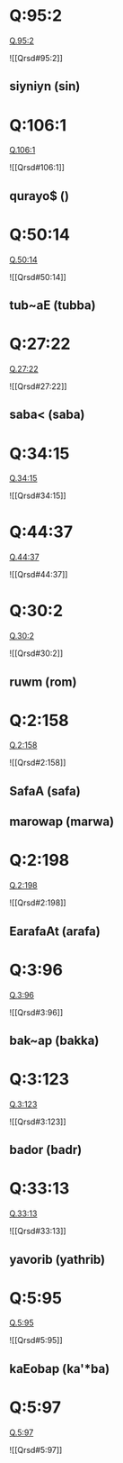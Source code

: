 
# Q:95:2

[Q.95:2](https://quran.com/95:2/tafsirs/ar-tafsir-al-tabari)

![[Qrsd#95:2]]

## siyniyn (sin)

# Q:106:1

[Q.106:1](https://quran.com/106:1/tafsirs/ar-tafsir-al-tabari)

![[Qrsd#106:1]]

## qurayo$ ()

# Q:50:14

[Q.50:14](Q#50:14)

![[Qrsd#50:14]]

## tub~aE (tubba)

# Q:27:22

[Q.27:22](https://quran.com/27:22/tafsirs/ar-tafsir-al-tabari)

![[Qrsd#27:22]]

## saba< (saba)

# Q:34:15

[Q.34:15](https://quran.com/34:15/tafsirs/ar-tafsir-al-tabari)

![[Qrsd#34:15]]

# Q:44:37

[Q.44:37](https://quran.com/44:37/tafsirs/ar-tafsir-al-tabari)

![[Qrsd#44:37]]

# Q:30:2

[Q.30:2](https://quran.com/30:2/tafsirs/ar-tafsir-al-tabari)

![[Qrsd#30:2]]

## ruwm (rom)

# Q:2:158

[Q.2:158](https://quran.com/2:158/tafsirs/ar-tafsir-al-tabari)

![[Qrsd#2:158]]

## SafaA (safa)

## marowap (marwa)

# Q:2:198

[Q.2:198](https://quran.com/2:198/tafsirs/ar-tafsir-al-tabari)

![[Qrsd#2:198]]

## EarafaAt (arafa)

# Q:3:96

[Q.3:96](https://quran.com/3:96/tafsirs/ar-tafsir-al-tabari)

![[Qrsd#3:96]]

## bak~ap (bakka)

# Q:3:123

[Q.3:123](https://quran.com/3:123/tafsirs/ar-tafsir-al-tabari)

![[Qrsd#3:123]]

## bador (badr)

# Q:33:13

[Q.33:13](https://quran.com/33:13/tafsirs/ar-tafsir-al-tabari)

![[Qrsd#33:13]]

## yavorib (yathrib)

# Q:5:95

[Q.5:95](https://quran.com/5:95/tafsirs/ar-tafsir-al-tabari)

![[Qrsd#5:95]]

## kaEobap (ka'*ba)

# Q:5:97

[Q.5:97](https://quran.com/5:97/tafsirs/ar-tafsir-al-tabari)

![[Qrsd#5:97]]
